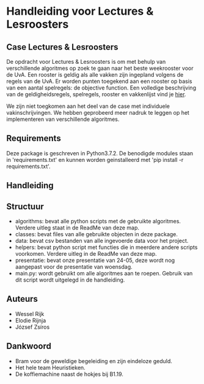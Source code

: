 # Handleiding voor Lectures & Lesroosters

## Case Lectures & Lesroosters
De opdracht voor Lectures & Lesroosters is om met behulp van verschillende
algoritmes op zoek te gaan naar het beste weekrooster voor de UvA. Een rooster
is geldig als alle vakken zijn ingepland volgens de regels van de UvA. Er worden
punten toegekend aan een rooster op basis van een aantal spelregels: de
objective function. Een volledige beschrijving van de geldigheidsregels,
spelregels, rooster en vakkenlijst vind je [hier](http://heuristieken.nl/wiki/index.php?title=Lectures_%26_Lesroosters).

We zijn niet toegkomen aan het deel van de case met individuele
vakinschrijvingen. We hebben geprobeerd meer nadruk te leggen op het implementeren
van verschillende algoritmes.

## Requirements
Deze package is geschreven in Python3.7.2. De benodigde modules staan in
'requirements.txt' en kunnen worden geinstalleerd met 'pip install -r
requirements.txt'.

## Handleiding

## Structuur
- algorithms: bevat alle python scripts met de gebruikte algoritmes. Verdere
uitleg staat in de ReadMe van deze map.
- classes: bevat files van alle gebruikte objecten in deze package.
- data: bevat csv bestanden van alle ingevoerde data voor het project.
- helpers: bevat python script met functies die in meerdere andere scripts
voorkomen. Verdere uitleg in de ReadMe van deze map.
- presentatie: bevat onze presentatie van 24-05, deze wordt nog aangepast voor
de presentatie van woensdag.
- main.py: wordt gebruikt om alle algoritmes aan te roepen. Gebruik van dit
script wordt uitgelegd in de handleiding.

## Auteurs
- Wessel Rijk
- Elodie Rijnja
- József Zsíros

## Dankwoord
- Bram voor de geweldige begeleiding en zijn eindeloze geduld.
- Het hele team Heuristieken.
- De koffiemachine naast de hokjes bij B1.19.
